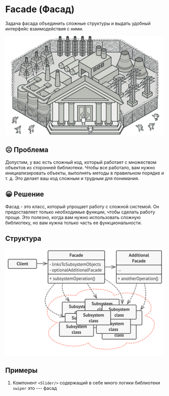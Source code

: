 # Facade (Фасад) 

Задача фасада объединить сложные структуры и выдать удобный интерфейс взаимодействия с ними.

<img src="image.png" width="600" />

## ☹️ Проблема 

Допустим, у вас есть сложный код, который работает с множеством объектов из сторонней библиотеки. Чтобы все работало, вам нужно инициализировать объекты, выполнять методы в правильном порядке и т. д. Это делает ваш код сложным и трудным для понимания.

## 😀 Решение

Фасад - это класс, который упрощает работу с сложной системой. Он предоставляет только необходимые функции, чтобы сделать работу проще. Это полезно, когда вам нужно использовать сложную библиотеку, но вам нужна только часть ее функциональности.

## Структура

![alt text](image-1.png)

## Примеры

1. Компонент `<Slider/>` содержащий в себе много логики библиотеки `swiper` это --- фасад
